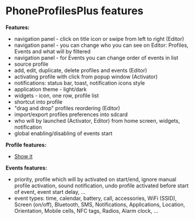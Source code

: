 PhoneProfilesPlus features
==========================

__Features:__
- navigation panel - click on title icon or swipe from left to right (Editor)
- navigation panel - you can change who you can see on Editor: Profiles, Events and what will by filtered
- navigation panel - for Events you can change order of events in list
- source profile
- add, edit, duplicate, delete profiles and events (Editor)
- activating profile with click from popup window (Activator)
- notifications: status bar, toast, notification icons style
- application theme - light/dark
- widgets - icon, one row, profile list
- shortcut into profile
- "drag and drop" profiles reordering (Editor)
- import/export profiles preferences into sdcard
- who will by launched (Activator, Editor) from home screen, widgets, notification
- global enabling/disabling of events start

__Profile features:__
- [Show it](pp_features.md)

__Events features:__
- priority, profile which will by activated on start/end, ignore manual profile activation, sound notification, undo profile activated before start of event, event start delay, ...
- event types: time, calendar, battery, call, accessories, WiFi (SSID), Screen (on/off), Bluetooth, SMS, Notifications, Applications, Location, Orientation, Mobile cells, NFC tags, Radios, Alarm clock, ...
